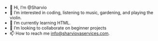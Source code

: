 - 👋 Hi, I’m @Sharvio
- 👀 I’m interested in coding, listening to music, gardening, and playing the violin.
- 🌱 I’m currently learning HTML.
- 💞️ I’m looking to collaborate on beginner projects
- 📫 How to reach me info@sharviovaservices.com.

<!---
Sharvio/Sharvio is a ✨ special ✨ repository because its `README.md` (this file) appears on your GitHub profile.
You can click the Preview link to take a look at your changes.
--->
